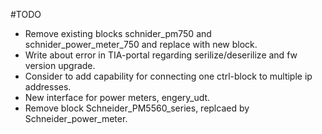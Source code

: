 #TODO

- Remove existing blocks schnider_pm750 and schnider_power_meter_750 and replace with new block.
- Write about error in TIA-portal regarding serilize/deserilize and fw version upgrade.
- Consider to add capability for connecting one ctrl-block to multiple ip addresses.
- New interface for power meters, engery_udt.
- Remove block Schneider_PM5560_series, replcaed by Schneider_power_meter.

